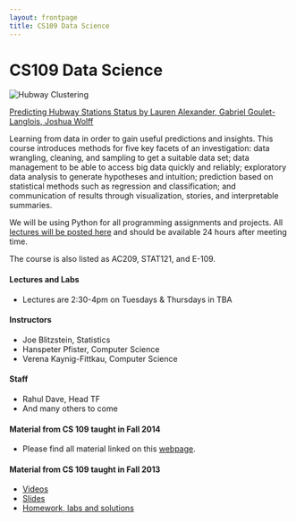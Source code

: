 ```yaml
---
layout: frontpage
title: CS109 Data Science
---
```


# CS109 Data Science

![Hubway Clustering](../figures/HubwayClustering.jpg)

[Predicting Hubway Stations Status by 
Lauren Alexander, Gabriel Goulet-Langlois, Joshua Wolff](http://cs109hubway.github.io/classp/)

Learning from data in order to gain useful predictions and insights. This course introduces methods for five key facets of an investigation: data wrangling, cleaning, and sampling to get a suitable data set; data management to be able to access big data quickly and reliably; exploratory data analysis to generate hypotheses and intuition; prediction based on statistical methods such as regression and classification; and communication of results through visualization, stories, and interpretable summaries. 

We will be using Python for all programming assignments and projects. All [lectures will be posted here](http://www.example.com/) and should be available 24 hours after meeting time.

The course is also listed as AC209, STAT121, and E-109. 


#### Lectures and Labs

* Lectures are 2:30-4pm on Tuesdays & Thursdays in TBA

#### Instructors

* Joe Blitzstein, Statistics
* Hanspeter Pfister, Computer Science
* Verena Kaynig-Fittkau, Computer Science

#### Staff

* Rahul Dave, Head TF
* And many others to come


#### Material from CS 109 taught in Fall 2014

* Please find all material linked on this [webpage](http://cs109.github.io/2014/index.html).


#### Material from CS 109 taught in Fall 2013

* [Videos](http://cm.dce.harvard.edu/2014/01/14328/publicationListing.shtml)
* [Slides](https://drive.google.com/folderview?id=0BxYkKyLxfsNVd0xicUVDS1dIS0k&usp=sharing)
* [Homework, labs and solutions](https://github.com/cs109/content)
